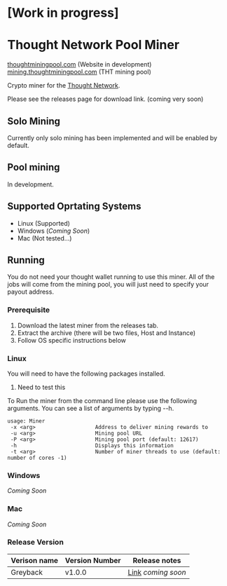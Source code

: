 # [Work in progress]

# Thought Network Pool Miner

[thoughtminingpool.com](thoughtminingpool.com) (Website in development)<br>
[mining.thoughtminingpool.com](mining.thoughtminingpool.com) (THT mining pool)

Crypto miner for the [Thought Network](https://github.com/thoughtnetwork).

Please see the releases page for download link. (coming very soon)

## Solo Mining

Currently only solo mining has been implemented and will be enabled by default. 

## Pool mining

In development.

## Supported Oprtating Systems

- Linux (Supported)
- Windows (_Coming Soon_)
- Mac (Not tested...) 

## Running

You do not need your thought wallet running to use this miner. All of the jobs will come from the mining pool, you will just need to specify your payout address. 

### Prerequisite 

1. Download the latest miner from the releases tab.
2. Extract the archive (there will be two files, Host and Instance)
3. Follow OS specific instructions below

### Linux 

You will need to have the following packages installed. 

1) Need to test this

To Run the miner from the command line please use the following arguments. You can see a list of arguments by typing --h.

```text
usage: Miner
 -x <arg>                   Address to deliver mining rewards to
 -u <arg>                   Mining pool URL
 -P <arg>                   Mining pool port (default: 12617)
 -h                         Displays this information
 -t <arg>                   Number of miner threads to use (default: number of cores -1)
 ```

### Windows 

_Coming Soon_

### Mac

_Coming Soon_


### Release Version

| Verison name | Version Number | Release notes |
| --- | ----------- | --------------- |
| Greyback | v1.0.0 | [Link]() _coming soon_ |
